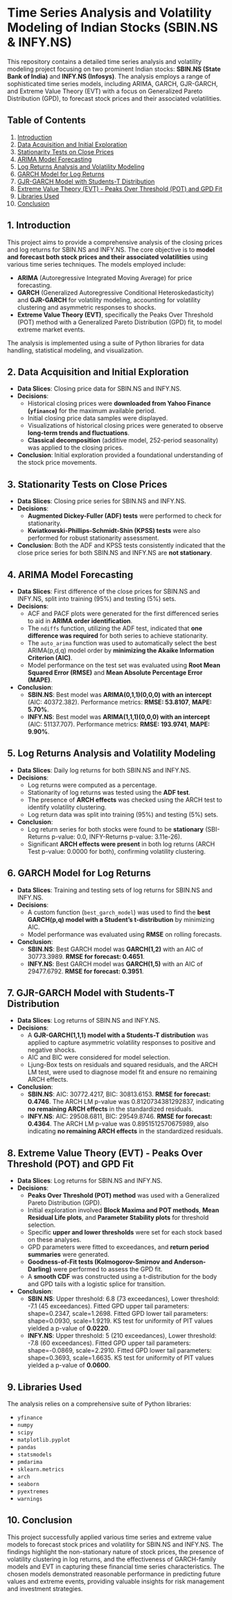 # Time Series Analysis and Volatility Modeling of Indian Stocks (SBIN.NS & INFY.NS)

This repository contains a detailed time series analysis and volatility modeling project focusing on two prominent Indian stocks: **SBIN.NS (State Bank of India)** and **INFY.NS (Infosys)**. The analysis employs a range of sophisticated time series models, including ARIMA, GARCH, GJR-GARCH, and Extreme Value Theory (EVT) with a focus on Generalized Pareto Distribution (GPD), to forecast stock prices and their associated volatilities.

## Table of Contents

1.  [Introduction](#1-introduction)
2.  [Data Acquisition and Initial Exploration](#2-data-acquisition-and-initial-exploration)
3.  [Stationarity Tests on Close Prices](#3-stationarity-tests-on-close-prices)
4.  [ARIMA Model Forecasting](#4-arima-model-forecasting)
5.  [Log Returns Analysis and Volatility Modeling](#5-log-returns-analysis-and-volatility-modeling)
6.  [GARCH Model for Log Returns](#6-garch-model-for-log-returns)
7.  [GJR-GARCH Model with Students-T Distribution](#7-gjr-garch-model-with-students-t-distribution)
8.  [Extreme Value Theory (EVT) - Peaks Over Threshold (POT) and GPD Fit](#8-extreme-value-theory-evt---peaks-over-threshold-pot-and-gpd-fit)
9.  [Libraries Used](#9-libraries-used)
10. [Conclusion](#10-conclusion)

## 1. Introduction

This project aims to provide a comprehensive analysis of the closing prices and log returns for SBIN.NS and INFY.NS. The core objective is to **model and forecast both stock prices and their associated volatilities** using various time series techniques. The models employed include:
*   **ARIMA** (Autoregressive Integrated Moving Average) for price forecasting.
*   **GARCH** (Generalized Autoregressive Conditional Heteroskedasticity) and **GJR-GARCH** for volatility modeling, accounting for volatility clustering and asymmetric responses to shocks.
*   **Extreme Value Theory (EVT)**, specifically the Peaks Over Threshold (POT) method with a Generalized Pareto Distribution (GPD) fit, to model extreme market events.

The analysis is implemented using a suite of Python libraries for data handling, statistical modeling, and visualization.

## 2. Data Acquisition and Initial Exploration

*   **Data Slices**: Closing price data for SBIN.NS and INFY.NS.
*   **Decisions**:
    *   Historical closing prices were **downloaded from Yahoo Finance (`yfinance`)** for the maximum available period.
    *   Initial closing price data samples were displayed.
    *   Visualizations of historical closing prices were generated to observe **long-term trends and fluctuations**.
    *   **Classical decomposition** (additive model, 252-period seasonality) was applied to the closing prices.
*   **Conclusion**: Initial exploration provided a foundational understanding of the stock price movements.

## 3. Stationarity Tests on Close Prices

*   **Data Slices**: Closing price series for SBIN.NS and INFY.NS.
*   **Decisions**:
    *   **Augmented Dickey-Fuller (ADF) tests** were performed to check for stationarity.
    *   **Kwiatkowski-Phillips-Schmidt-Shin (KPSS) tests** were also performed for robust stationarity assessment.
*   **Conclusion**: Both the ADF and KPSS tests consistently indicated that the close price series for both SBIN.NS and INFY.NS are **not stationary**.

## 4. ARIMA Model Forecasting

*   **Data Slices**: First difference of the close prices for SBIN.NS and INFY.NS, split into training (95%) and testing (5%) sets.
*   **Decisions**:
    *   ACF and PACF plots were generated for the first differenced series to aid in **ARIMA order identification**.
    *   The `ndiffs` function, utilizing the ADF test, indicated that **one difference was required** for both series to achieve stationarity.
    *   The `auto_arima` function was used to automatically select the best ARIMA(p,d,q) model order by **minimizing the Akaike Information Criterion (AIC)**.
    *   Model performance on the test set was evaluated using **Root Mean Squared Error (RMSE)** and **Mean Absolute Percentage Error (MAPE)**.
*   **Conclusion**:
    *   **SBIN.NS**: Best model was **ARIMA(0,1,1)(0,0,0) with an intercept** (AIC: 40372.382). Performance metrics: **RMSE: 53.8107**, **MAPE: 5.70%**.
    *   **INFY.NS**: Best model was **ARIMA(1,1,1)(0,0,0) with an intercept** (AIC: 51137.707). Performance metrics: **RMSE: 193.9741**, **MAPE: 9.90%**.

## 5. Log Returns Analysis and Volatility Modeling

*   **Data Slices**: Daily log returns for both SBIN.NS and INFY.NS.
*   **Decisions**:
    *   Log returns were computed as a percentage.
    *   Stationarity of log returns was tested using the **ADF test**.
    *   The presence of **ARCH effects** was checked using the ARCH test to identify volatility clustering.
    *   Log return data was split into training (95%) and testing (5%) sets.
*   **Conclusion**:
    *   Log return series for both stocks were found to be **stationary** (SBI-Returns p-value: 0.0, INFY-Returns p-value: 3.11e-26).
    *   Significant **ARCH effects were present** in both log returns (ARCH Test p-value: 0.0000 for both), confirming volatility clustering.

## 6. GARCH Model for Log Returns

*   **Data Slices**: Training and testing sets of log returns for SBIN.NS and INFY.NS.
*   **Decisions**:
    *   A custom function (`best_garch_model`) was used to find the **best GARCH(p,q) model with a Student’s t-distribution** by minimizing AIC.
    *   Model performance was evaluated using **RMSE** on rolling forecasts.
*   **Conclusion**:
    *   **SBIN.NS**: Best GARCH model was **GARCH(1,2)** with an AIC of 30773.3989. **RMSE for forecast: 0.4651**.
    *   **INFY.NS**: Best GARCH model was **GARCH(1,5)** with an AIC of 29477.6792. **RMSE for forecast: 0.3951**.

## 7. GJR-GARCH Model with Students-T Distribution

*   **Data Slices**: Log returns of SBIN.NS and INFY.NS.
*   **Decisions**:
    *   A **GJR-GARCH(1,1,1) model with a Students-T distribution** was applied to capture asymmetric volatility responses to positive and negative shocks.
    *   AIC and BIC were considered for model selection.
    *   Ljung-Box tests on residuals and squared residuals, and the ARCH LM test, were used to diagnose model fit and ensure no remaining ARCH effects.
*   **Conclusion**:
    *   **SBIN.NS**: AIC: 30772.4217, BIC: 30813.6153. **RMSE for forecast: 0.4746**. The ARCH LM p-value was 0.8120734381292837, indicating **no remaining ARCH effects** in the standardized residuals.
    *   **INFY.NS**: AIC: 29508.6811, BIC: 29549.8746. **RMSE for forecast: 0.4364**. The ARCH LM p-value was 0.8951512570675989, also indicating **no remaining ARCH effects** in the standardized residuals.

## 8. Extreme Value Theory (EVT) - Peaks Over Threshold (POT) and GPD Fit

*   **Data Slices**: Log returns for SBIN.NS and INFY.NS.
*   **Decisions**:
    *   **Peaks Over Threshold (POT) method** was used with a Generalized Pareto Distribution (GPD).
    *   Initial exploration involved **Block Maxima and POT methods**, **Mean Residual Life plots**, and **Parameter Stability plots** for threshold selection.
    *   Specific **upper and lower thresholds** were set for each stock based on these analyses.
    *   GPD parameters were fitted to exceedances, and **return period summaries** were generated.
    *   **Goodness-of-Fit tests (Kolmogorov-Smirnov and Anderson-Darling)** were performed to assess the GPD fit.
    *   A **smooth CDF** was constructed using a t-distribution for the body and GPD tails with a logistic splice for transition.
*   **Conclusion**:
    *   **SBIN.NS**: Upper threshold: 6.8 (73 exceedances), Lower threshold: -7.1 (45 exceedances). Fitted GPD upper tail parameters: shape=0.2347, scale=1.2698. Fitted GPD lower tail parameters: shape=0.0930, scale=1.9219. KS test for uniformity of PIT values yielded a p-value of **0.0220**.
    *   **INFY.NS**: Upper threshold: 5 (210 exceedances), Lower threshold: -7.8 (60 exceedances). Fitted GPD upper tail parameters: shape=-0.0869, scale=2.2910. Fitted GPD lower tail parameters: shape=0.3693, scale=1.6635. KS test for uniformity of PIT values yielded a p-value of **0.0600**.

## 9. Libraries Used

The analysis relies on a comprehensive suite of Python libraries:

*   `yfinance`
*   `numpy`
*   `scipy`
*   `matplotlib.pyplot`
*   `pandas`
*   `statsmodels`
*   `pmdarima`
*   `sklearn.metrics`
*   `arch`
*   `seaborn`
*   `pyextremes`
*   `warnings`

## 10. Conclusion

This project successfully applied various time series and extreme value models to forecast stock prices and volatility for SBIN.NS and INFY.NS. The findings highlight the non-stationary nature of stock prices, the presence of volatility clustering in log returns, and the effectiveness of GARCH-family models and EVT in capturing these financial time series characteristics. The chosen models demonstrated reasonable performance in predicting future values and extreme events, providing valuable insights for risk management and investment strategies.